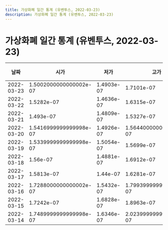 ```yaml
---
title: 가상화폐 일간 통계 (유벤투스, 2022-03-23)
description: 가상화폐 일간 통계 (유벤투스, 2022-03-23)
---
```


가상화폐 일간 통계 (유벤투스, 2022-03-23)
===

|날짜|시가|저가|고가|종가|비고|
|--|--|--|--|--|--|
|2022-03-23|1.5002000000000002e-07|1.4903e-07|1.7101e-07|1.5145e-07|    |
|2022-03-22|1.5282e-07|1.4636e-07|1.6315e-07|1.495e-07|    |
|2022-03-21|1.493e-07|1.4809e-07|1.5327e-07|1.5040999999999998e-07|    |
|2022-03-20|1.5416999999999998e-07|1.4926e-07|1.5644000000000002e-07|1.4928e-07|    |
|2022-03-19|1.5339999999999998e-07|1.5054e-07|1.5699e-07|1.5265e-07|    |
|2022-03-18|1.56e-07|1.4881e-07|1.6912e-07|1.5365e-07|    |
|2022-03-17|1.5813e-07|1.44e-07|1.6281e-07|1.5576e-07|    |
|2022-03-16|1.7288000000000002e-07|1.5432e-07|1.7993999999999998e-07|1.5813e-07|    |
|2022-03-15|1.7242e-07|1.6828e-07|1.8963e-07|1.7288000000000002e-07|    |
|2022-03-14|1.7489999999999998e-07|1.6346e-07|2.0239999999999999e-07|1.7242e-07|    |
